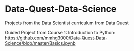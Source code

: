 # Data-Quest-Data-Science
 Projects from the Data Scientist curriculum from Data Quest

Guided Project from Course 1: Introduction to Python:
https://github.com/mmhg3000/Data-Quest-Data-Science/blob/master/Basics.ipynb
